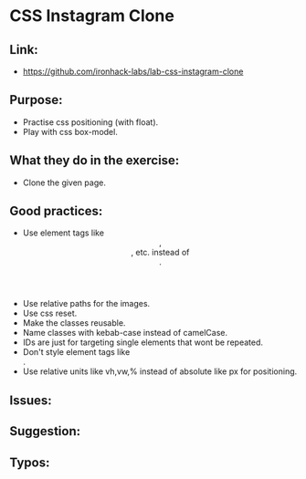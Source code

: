 # CSS Instagram Clone

## Link:
  - https://github.com/ironhack-labs/lab-css-instagram-clone
## Purpose:
  - Practise css positioning (with float).
  - Play with css box-model.
## What they do in the exercise:
  - Clone the given page.

## Good practices:
  - Use element tags like <header>, <section>, etc. instead of <div>.
  - Use relative paths for the images.
  - Use css reset.
  - Make the classes reusable.
  - Name classes with kebab-case instead of camelCase.
  - IDs are just for targeting single elements that wont be repeated.
  - Don't style element tags like <div>.
  - Use relative units like vh,vw,% instead of absolute like px for positioning.



## Issues:

## Suggestion:

## Typos:
